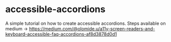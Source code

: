 # accessible-accordions
A simple tutorial on how to create accessible accordions. 
Steps available on medium -> https://medium.com/@olomide.u/a11y-screen-readers-and-keyboard-accessible-faq-accordions-af8d3878d0d1 
